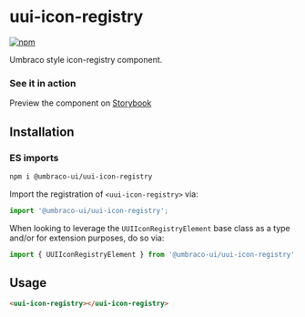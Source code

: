 # uui-icon-registry

[![npm](https://img.shields.io/npm/v/@umbraco-ui/uui-icon-registry?logoColor=%231B264F)](https://www.npmjs.com/package/@umbraco-ui/uui-icon-registry)

Umbraco style icon-registry component.

### See it in action

Preview the component on [Storybook](https://uui.umbraco.com/?path=/story/uui-icon-registry)

## Installation

### ES imports

```zsh
npm i @umbraco-ui/uui-icon-registry
```

Import the registration of `<uui-icon-registry>` via:

```javascript
import '@umbraco-ui/uui-icon-registry';
```

When looking to leverage the `UUIIconRegistryElement` base class as a type and/or for extension purposes, do so via:

```javascript
import { UUIIconRegistryElement } from '@umbraco-ui/uui-icon-registry';
```

## Usage

```html
<uui-icon-registry></uui-icon-registry>
```
